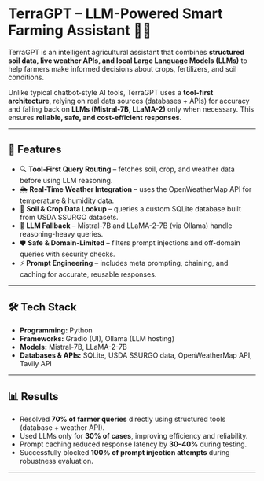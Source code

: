 # TerraGPT – LLM-Powered Smart Farming Assistant 🌱🤖

TerraGPT is an intelligent agricultural assistant that combines **structured soil data, live weather APIs, and local Large Language Models (LLMs)** to help farmers make informed decisions about crops, fertilizers, and soil conditions.  

Unlike typical chatbot-style AI tools, TerraGPT uses a **tool-first architecture**, relying on real data sources (databases + APIs) for accuracy and falling back on **LLMs (Mistral-7B, LLaMA-2)** only when necessary. This ensures **reliable, safe, and cost-efficient responses**.  

---

## 🚀 Features
- 🔍 **Tool-First Query Routing** – fetches soil, crop, and weather data before using LLM reasoning.  
- 🌦️ **Real-Time Weather Integration** – uses the OpenWeatherMap API for temperature & humidity data.  
- 🌱 **Soil & Crop Data Lookup** – queries a custom SQLite database built from USDA SSURGO datasets.  
- 🧠 **LLM Fallback** – Mistral-7B and LLaMA-2-7B (via Ollama) handle reasoning-heavy queries.  
- 🛡️ **Safe & Domain-Limited** – filters prompt injections and off-domain queries with security checks.  
- ⚡ **Prompt Engineering** – includes meta prompting, chaining, and caching for accurate, reusable responses.  

---

## 🛠️ Tech Stack
- **Programming:** Python  
- **Frameworks:** Gradio (UI), Ollama (LLM hosting)  
- **Models:** Mistral-7B, LLaMA-2-7B  
- **Databases & APIs:** SQLite, USDA SSURGO data, OpenWeatherMap API, Tavily API  

---

## 📊 Results
- Resolved **70% of farmer queries** directly using structured tools (database + weather API).  
- Used LLMs only for **30% of cases**, improving efficiency and reliability.  
- Prompt caching reduced response latency by **30–40%** during testing.  
- Successfully blocked **100% of prompt injection attempts** during robustness evaluation.  

---
